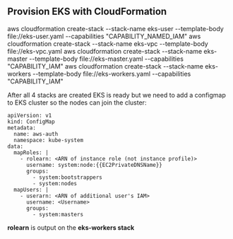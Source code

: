 ## Provision EKS with CloudFormation

aws cloudformation create-stack --stack-name eks-user --template-body file://eks-user.yaml --capabilities "CAPABILITY_NAMED_IAM"
aws cloudformation create-stack --stack-name eks-vpc --template-body file://eks-vpc.yaml
aws cloudformation create-stack --stack-name eks-master --template-body file://eks-master.yaml --capabilities "CAPABILITY_IAM"
aws cloudformation create-stack --stack-name eks-workers --template-body file://eks-workers.yaml --capabilities "CAPABILITY_IAM"


After all 4 stacks are created EKS is ready but we need to add a configmap to EKS cluster so the nodes can join the cluster:

```
apiVersion: v1
kind: ConfigMap
metadata:
  name: aws-auth
  namespace: kube-system
data:
  mapRoles: |
    - rolearn: <ARN of instance role (not instance profile)> 
      username: system:node:{{EC2PrivateDNSName}}
      groups:
        - system:bootstrappers
        - system:nodes
  mapUsers: |
    - userarn: <ARN of additional user's IAM>
      username: <Username>
      groups:
        - system:masters    

```

**rolearn** is output on the **eks-workers stack**

